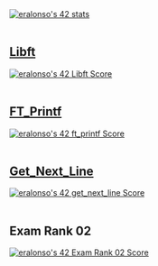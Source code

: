 <body>
  <div>
    <div>
      <a href="https://github.com/JaeSeoKim/badge42">
        <img src="https://badge42.vercel.app/api/v2/cl9gs40hi00540hl4ml1s4fw0/stats?cursusId=21&coalitionId=206" alt="eralonso's 42 stats" />
      </a>
    </div>	
    </br>
    <div>
      <h2><a id="libft" href="https://github.com/eralonso/Libft">Libft</a></h2>
    </div>
    <div>
      <a href="https://github.com/JaeSeoKim/badge42">
        <img src="https://badge42.vercel.app/api/v2/cl9gs40hi00540hl4ml1s4fw0/project/2788500" alt="eralonso's 42 Libft Score" />
      </a>
    </div>
    </br>
    <div>
      <h2><a if="ft_printf" href="https://github.com/eralonso/FT_Printf">FT_Printf</a></h2>
    </div>
    <div>
      <a href="https://github.com/JaeSeoKim/badge42">
	<img src="https://badge42.vercel.app/api/v2/cl9gs40hi00540hl4ml1s4fw0/project/2815845" alt="eralonso's 42 ft_printf Score" />
      </a>
    </div>
    </br>
    <div>
      <h2><a if="get_next_line" href="https://github.com/eralonso/Get_Next_Line">Get_Next_Line</a></h2>
    </div>
    <div>
      <a href="https://github.com/JaeSeoKim/badge42">
        <img src="https://badge42.vercel.app/api/v2/cl9gs40hi00540hl4ml1s4fw0/project/2870413" alt="eralonso's 42 get_next_line Score" />
      </a>
    </div>
    </br>
    <div>
      <h2>Exam Rank 02</h2>
    </div>
    <div>
      <a href="https://github.com/JaeSeoKim/badge42">
        <img src="https://badge42.vercel.app/api/v2/cl9gs40hi00540hl4ml1s4fw0/project/2824036" alt="eralonso's 42 Exam Rank 02 Score" />
      </a>
    </div>
  </div>
</body>
